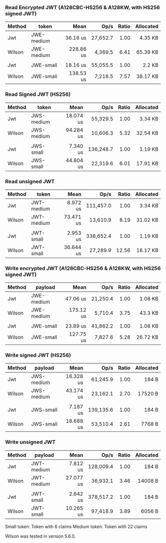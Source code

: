 ### Read Encrypted JWT (A128CBC-HS256 & A128KW, with HS256 signed JWT)
| Method |      token |      Mean |     Op/s | Ratio | Allocated |
|------- |----------- |----------:|---------:|------:|----------:|
|    Jwt | JWE-medium |  36.16 us | 27,652.7 |  1.00 |   4.35 KB |
| Wilson | JWE-medium | 228.86 us |  4,369.5 |  6.41 |  65.39 KB |
|        |            |           |          |       |           |
|    Jwt |  JWE-small |  18.16 us | 55,055.5 |  1.00 |    2.2 KB |
| Wilson |  JWE-small | 138.53 us |  7,218.5 |  7.57 |  38.17 KB |


### Read Signed JWT (HS256)
| Method |      token |      Mean |      Op/s | Ratio | Allocated |
|------- |----------- |----------:|----------:|------:|----------:|
|    Jwt | JWS-medium | 18.074 us |  55,329.5 |  1.00 |   3.34 KB |
| Wilson | JWS-medium | 94.284 us |  10,606.3 |  5.32 |  32.54 KB |
|        |            |           |           |       |           |
|    Jwt |  JWS-small |  7.340 us | 136,248.7 |  1.00 |   1.19 KB |
| Wilson |  JWS-small | 44.804 us |  22,319.6 |  6.01 |  17.91 KB |

### Read unsigned JWT
| Method |      token |      Mean |      Op/s | Ratio | Allocated |
|------- |----------- |----------:|----------:|------:|----------:|
|    Jwt | JWT-medium |  8.972 us | 111,457.0 |  1.00 |   3.34 KB |
| Wilson | JWT-medium | 73.471 us |  13,610.9 |  8.19 |  31.02 KB |
|        |            |           |           |       |           |
|    Jwt |  JWT-small |  2.953 us | 338,652.4 |  1.00 |   1.19 KB |
| Wilson |  JWT-small | 36.644 us |  27,289.9 | 12.56 |  16.17 KB |

### Write encrypted JWT (A128CBC-HS256 & A128KW, with HS256 signed JWT)
| Method |    payload |      Mean |     Op/s | Ratio | Allocated |
|------- |----------- |----------:|---------:|------:|----------:|
|    Jwt | JWE-medium |  47.06 us | 21,250.4 |  1.00 |   1.08 KB |
| Wilson | JWE-medium | 175.12 us |  5,710.4 |  3.75 |   43.3 KB |
|        |            |           |          |       |           |
|    Jwt |  JWE-small |  23.89 us | 41,862.2 |  1.00 |   1.08 KB |
| Wilson |  JWE-small | 127.75 us |  7,827.6 |  5.28 |  26.72 KB |

### Write signed JWT (HS256)
| Method |    payload |      Mean |      Op/s | Ratio | Allocated |
|------- |----------- |----------:|----------:|------:|----------:|
|    Jwt | JWS-medium | 16.328 us |  61,245.9 |  1.00 |     184 B |
| Wilson | JWS-medium | 43.174 us |  23,162.1 |  2.70 |   17520 B |
|        |            |           |           |       |           |
|    Jwt |  JWS-small |  7.187 us | 139,135.6 |  1.00 |     184 B |
| Wilson |  JWS-small | 18.688 us |  53,510.4 |  2.61 |    7768 B |

### Write unsigned JWT
| Method |    payload |      Mean |      Op/s | Ratio | Allocated |
|------- |----------- |----------:|----------:|------:|----------:|
|    Jwt | JWT-medium |  7.812 us | 128,009.4 |  1.00 |     184 B |
| Wilson | JWT-medium | 27.077 us |  36,932.1 |  3.46 |   14008 B |
|        |            |           |           |       |           |
|    Jwt |  JWT-small |  2.642 us | 378,517.2 |  1.00 |     184 B |
| Wilson |  JWT-small | 10.265 us |  97,418.9 |  3.89 |    6056 B |

Small token: Token with 6 claims
Medium token: Token with 22 claims

Wilson was tested in version 5.6.0.
